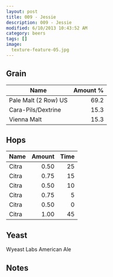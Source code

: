 ```yaml
---
layout: post
title: 009 - Jessie
description: 009 - Jessie
modified: 6/10/2013 10:43:52 AM
category: beers
tags: []
image:
  texture-feature-05.jpg
---
```



## Grain

| Name | Amount %|
| ---- | ------: |
| Pale Malt (2 Row) US | 69.2 |
| Cara-Pils/Dextrine | 15.3 |
| Vienna Malt | 15.3 |

## Hops

| Name | Amount | Time |
| ---- | -----: | ---: |
| Citra | 0.50 | 25 |
| Citra | 0.75 | 15 |
| Citra | 0.50 | 10 |
| Citra | 0.75 | 5 |
| Citra | 0.50 | 0 |
| Citra | 1.00 | 45 |

## Yeast
Wyeast Labs American Ale

## Notes

